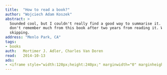 ```yaml
---
title:	"How to read a book?"
author: "Wojciech Adam Koszek"
abstract: >
  Sounded cool, but I couldn't really find a good way to summarise it. I
  don't remember much from this book after two years from reading it. Worth
  skipping.
address: "Menlo Park, CA"
tags:
- books
auth:	Mortimer J. Adler, Charles Van Doren
read:	2014-10-13
ads:
- <iframe style="width:120px;height:240px;" marginwidth="0" marginheight="0" scrolling="no" frameborder="0" src="//ws-na.amazon-adsystem.com/widgets/q?ServiceVersion=20070822&OneJS=1&Operation=GetAdHtml&MarketPlace=US&source=ss&ref=ss_til&ad_type=product_link&tracking_id=wkoszek-20&marketplace=amazon&region=US&placement=0671212095&asins=0671212095&linkId=D4TTPRGSNFS6Y43M&show_border=false&link_opens_in_new_window=true&price_color=333333&title_color=C00000&bg_color=FFFFFF"></iframe>
---
```


